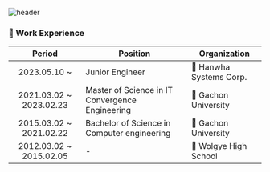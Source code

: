 
![header](https://capsule-render.vercel.app/api?type=venom&height=250&color=FBB584&text=Hi,%20I'm%20KiHyeon-Hong&section=header&reversal=false&fontColor=F37321&fontSize=30&descSize=20&desc=Junior%20Engineer)

 
### 📌 Work Experience


|Period|Position|Organization|
| :--------------------------------: | ---------------------------------------------------------------- | -------------------------------- |
|2023.05.10 ~ |Junior Engineer|🏢 Hanwha Systems Corp.|
|2021.03.02 ~ 2023.02.23|Master of Science in IT Convergence Engineering|🏫 Gachon University|
|2015.03.02 ~ 2021.02.22|Bachelor of Science in Computer engineering|🏫 Gachon University|
|2012.03.02 ~ 2015.02.05|-|🏫 Wolgye High School|
